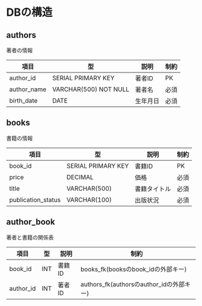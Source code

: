 # DBの構造


## authors
著者の情報

|項目|型|説明|制約|
|--|--|--|--|
|author_id|SERIAL PRIMARY KEY|著者ID|PK|
|author_name|VARCHAR(500) NOT NULL|著者名|必須|
|birth_date|DATE|生年月日|必須|


## books
書籍の情報

|項目|型|説明|制約|
|--|--|--|--|
|book_id|SERIAL PRIMARY KEY|書籍ID|PK|
|price|DECIMAL|価格|必須|
|title|VARCHAR(500)|書籍タイトル|必須|
|publication_status|VARCHAR(100)|出版状況|必須|


## author_book
著者と書籍の関係表

|項目|型|説明|制約|
|--|--|--|--|
|book_id|INT|書籍ID|books_fk(booksのbook_idの外部キー)|
|author_id|INT|著者ID|authors_fk(authorsのauthor_idの外部キー)|